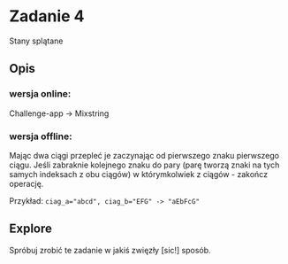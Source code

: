 # Zadanie 4

Stany splątane


## Opis

### wersja online:
Challenge-app -> Mixstring

### wersja offline:
Mając dwa ciągi przepleć je zaczynając od pierwszego znaku pierwszego ciągu.
Jeśli zabraknie kolejnego znaku do pary (parę tworzą znaki na tych samych
indeksach z obu ciągów) w którymkolwiek z ciągów - zakończ operację.

Przykład: `ciag_a="abcd", ciag_b="EFG" -> "aEbFcG"`


## Explore

Spróbuj zrobić te zadanie w jakiś zwięzły [sic!] sposób.
